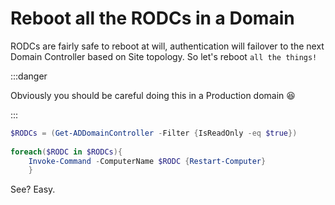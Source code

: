 # Reboot all the RODCs in a Domain

RODCs are fairly safe to reboot at will, authentication will failover to the next Domain Controller based on Site topology.
So let's reboot `all the things!`

:::danger

Obviously you should be careful doing this in a Production domain :laughing:

:::

```powershell title='Reboot All The RODCs'
$RODCs = (Get-ADDomainController -Filter {IsReadOnly -eq $true})
 
foreach($RODC in $RODCs){
    Invoke-Command -ComputerName $RODC {Restart-Computer}
    }
```

See?  Easy.
